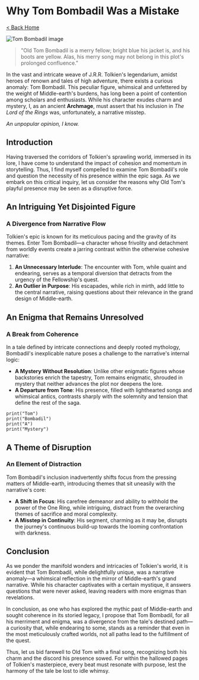 # Why Tom Bombadil Was a Mistake

[< Back Home](/)

![Tom Bombadil image](/images/tom.png)

> "Old Tom Bombadil is a merry fellow; bright blue his jacket is, and his boots are yellow. Alas, his merry song may not belong in this plot's prolonged
> confluence."

In the vast and intricate weave of J.R.R. Tolkien's legendarium, amidst heroes of renown and tales of high adventure, there exists a curious anomaly: Tom
Bombadil. This peculiar figure, whimsical and unfettered by the weight of Middle-earth's burdens, has long been a point of contention among scholars and
enthusiasts. While his character exudes charm and mystery, I, as an ancient **Archmage**, must assert that his inclusion in _The Lord of the Rings_ was,
unfortunately, a narrative misstep.

_An unpopular opinion, I know._

## Introduction

Having traversed the corridors of Tolkien's sprawling world, immersed in its lore, I have come to understand the impact of cohesion and momentum in
storytelling. Thus, I find myself compelled to examine Tom Bombadil's role and question the necessity of his presence within the epic saga. As we embark on this
critical inquiry, let us consider the reasons why Old Tom's playful presence may be seen as a disruptive force.

## An Intriguing Yet Disjointed Figure

### A Divergence from Narrative Flow

Tolkien's epic is known for its meticulous pacing and the gravity of its themes. Enter Tom Bombadil—a character whose frivolity and detachment from worldly
events create a jarring contrast within the otherwise cohesive narrative:

1. **An Unnecessary Interlude**: The encounter with Tom, while quaint and endearing, serves as a temporal diversion that detracts from the urgency of the
   Fellowship's quest.
2. **An Outlier in Purpose**: His escapades, while rich in mirth, add little to the central narrative, raising questions about their relevance in the grand
   design of Middle-earth.

## An Enigma that Remains Unresolved

### A Break from Coherence

In a tale defined by intricate connections and deeply rooted mythology, Bombadil's inexplicable nature poses a challenge to the narrative's internal logic:

- **A Mystery Without Resolution**: Unlike other enigmatic figures whose backstories enrich the tapestry, Tom remains enigmatic, shrouded in mystery that
  neither advances the plot nor deepens the lore.
- **A Departure from Tone**: His presence, filled with lighthearted songs and whimsical antics, contrasts sharply with the solemnity and tension that define the
  rest of the saga.

```
print("Tom")
print("Bombadil")
print("A")
print("Mystery")
```

## A Theme of **Disruption**

### An Element of Distraction

Tom Bombadil's inclusion inadvertently shifts focus from the pressing matters of Middle-earth, introducing themes that sit uneasily with the narrative's core:

- **A Shift in Focus**: His carefree demeanor and ability to withhold the power of the One Ring, while intriguing, distract from the overarching themes of
  sacrifice and moral complexity.
- **A Misstep in Continuity**: His segment, charming as it may be, disrupts the journey's continuous build-up towards the looming confrontation with darkness.

## Conclusion

As we ponder the manifold wonders and intricacies of Tolkien's world, it is evident that Tom Bombadil, while delightfully unique, was a narrative anomaly—a
whimsical reflection in the mirror of Middle-earth's grand narrative. While his character captivates with a certain mystique, it answers questions that were
never asked, leaving readers with more enigmas than revelations.

In conclusion, as one who has explored the mythic past of Middle-earth and sought coherence in its storied legacy, I propose that Tom Bombadil, for all his
merriment and enigma, was a divergence from the tale's destined path—a curiosity that, while endearing to some, stands as a reminder that even in the most
meticulously crafted worlds, not all paths lead to the fulfillment of the quest.

Thus, let us bid farewell to Old Tom with a final song, recognizing both his charm and the discord his presence sowed. For within the hallowed pages of
Tolkien's masterpiece, every beat must resonate with purpose, lest the harmony of the tale be lost to idle whimsy.
